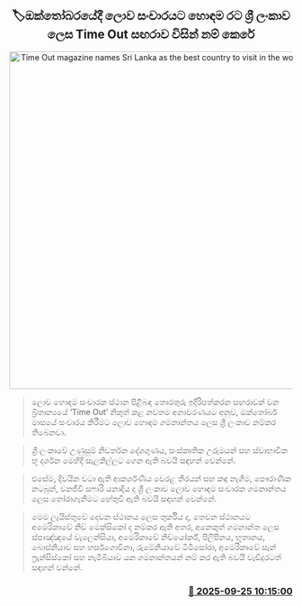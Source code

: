 <p align='center'><b><h2 align='center' title='Time Out magazine names Sri Lanka as the best country to visit in the world in October'>🏷ඔක්තෝබරයේදී ලොව සංචාරයට හොඳම රට ශ්‍රී ලංකාව ලෙස Time Out සඟරාව විසින් නම් කෙරේ</h2></b></p>
<p align='center'><img src='https://helakuru.sgp1.cdn.digitaloceanspaces.com/esana/images/lib/nuwara-eliya-town-archived.jpg' width='600' alt='Time Out magazine names Sri Lanka as the best country to visit in the world in October'></p>

> ලොව හොඳම සංචාරක ස්ථාන පිළිබඳ තොරතුරු ඉදිරිපත්කරන සඟරාවක් වන බ්‍රිතාන්‍යයේ ‘Time Out’ නිකුත් කළ නවතම අනාවරණයට අනුව, ඔක්තෝබර් මාසයේ සංචාරය කිරීමට ලොව හොඳම ගමනාන්තය ලෙස ශ්‍රී ලංකාව නම්කර තිබෙනවා.

> ශ්‍රී ලංකාවේ උණුසුම් නිවර්තන දේශගුණය, සංස්කෘතික උරුමයන් සහ ස්වාභාවික භූ දර්ශන මෙහිදී සැලකිල්ලට ගෙන ඇති බවයි සඳහන් වෙන්නේ.

> එසේම, දිවයින වටා ඇති ආකර්ශණීය වෙරළ තීරයන් සහ කඳු නැගීම, පෞරාණික නටබුන්, ‍වනජීවී සෆාරි යනාදිය ද ශ්‍රී ලංකාව ලොව හොඳම සංචාරක ගමනාන්තය ලෙස තෝරාගැනීමට හේතුවී ඇති බවයි සඳහන් වෙන්නේ.

> මෙම ලැයිස්තුවේ දෙවන ස්ථානය ලෙස තුර්කිය ද, තෙවන ස්ථානයට අමෙරිකාවේ නිව් මෙක්සිකෝ ද නම්කර ඇති අතර, අනෙකුත් ගමනාන්ත ලෙස ස්පාඤ්ඤයේ වැලෙන්සියා, අමෙරිකාවේ නිව්යෝර්ක්, පිලිපීනය, භූතානය, බොස්නියාව සහ හර්සගොවිනා, රුමේනියාවේ ටිමිසෝරා, අමෙරිකාවේ සැන් ෆ්‍රැන්සිස්කෝ සහ නැමීබියාව යන ගමනාන්තයන් නම් කර ඇති බවයි වැඩිදුරටත් සඳහන් වන්නේ.



<h3 align='right'><a href='https://www.helakuru.lk/esana/p/113952/'>📅 2025-09-25 10:15:00</a></h3>
